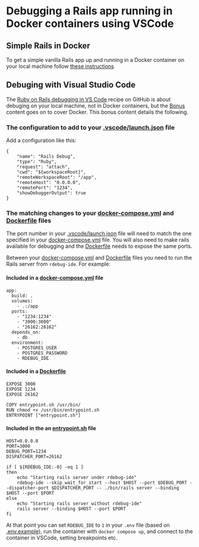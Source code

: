 # Debugging a Rails app running in Docker containers using VSCode

## Simple Rails in Docker

To get a simple vanilla Rails app up and running in a Docker container on your local machine follow [these instructions](SimpleRailsInDocker.md)

## Debuging with Visual Studio Code

The [Ruby on Rails debugging in VS Code](https://github.com/Microsoft/vscode-recipes/tree/master/debugging-Ruby-on-Rails) recipe on GitHub is about debuging on your local machine, not in Docker containers, but the [Bonus](https://github.com/Microsoft/vscode-recipes/tree/master/debugging-Ruby-on-Rails#bonus) content goes on to cover Docker. This bonus content details the following.

### The configuration to add to your [.vscode/launch.json](.vscode/launch.json) file

Add a configuration like this:

    {
        "name": "Rails Debug",
        "type": "Ruby",
        "request": "attach",
        "cwd": "${workspaceRoot}",
        "remoteWorkspaceRoot": "/app",
        "remoteHost": "0.0.0.0",
        "remotePort": "1234",
        "showDebuggerOutput": true
    }

### The matching changes to your [docker-compose.yml](docker-compose.yml) and [Dockerfile](Dockerfile) files

The port number in your [.vscode/launch.json](.vscode/launch.json) file will need to match the one specified in your [docker-compose.yml](docker-compose.yml) file. You will also need to make rails available for debugging and the [Dockerfile](Dockerfile) needs to expose the same ports.

Between your [docker-compose.yml](docker-compose.yml) and [Dockerfile](Dockerfile) files you need to run the Rails server from `rdebug-ide`. For example:

#### Included in a [docker-compose.yml](docker-compose.yml) file

    app:
      build: .
      volumes:
        - .:/app
      ports:
        - "1234:1234"
        - "3000:3000"
        - "26162:26162"
      depends_on:
        - db
      environment:
        - POSTGRES_USER
        - POSTGRES_PASSWORD
        - RDEBUG_IDE

#### Included in a  [Dockerfile](Dockerfile)

    EXPOSE 3000
    EXPOSE 1234
    EXPOSE 26162

    COPY entrypoint.sh /usr/bin/
    RUN chmod +x /usr/bin/entrypoint.sh
    ENTRYPOINT ["entrypoint.sh"]

#### Included in the an [entrypoint.sh](entrypoint.sh) file

    HOST=0.0.0.0
    PORT=3000
    DEBUG_PORT=1234
    DISPATCHER_PORT=26162

    if [ ${RDEBUG_IDE:-0} -eq 1 ]
    then
        echo "Starting rails server under rdebug-ide"
        rdebug-ide --skip_wait_for_start --host $HOST --port $DEBUG_PORT --dispatcher-port $DISPATCHER_PORT -- ./bin/rails server --binding $HOST --port $PORT
    else
        echo "Starting rails server without rdebug-ide"
        rails server --binding $HOST --port $PORT
    fi

At that point you can set `RDEBUG_IDE` to `1` in your `.env` file (based on [.env.example](.env.example)), run the container with `docker compose up`, and connect to the container in VSCode, setting breakpoints etc.
